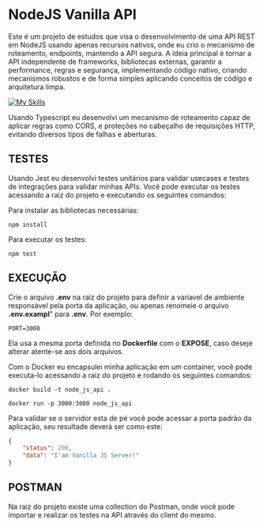 # NodeJS Vanilla API
Este é um projeto de estudos que visa o desenvolvimento de uma API REST em NodeJS usando apenas recursos nativos, onde eu crio o mecanismo de roteamento, endpoints, mantendo a API segura. A ideia principal é tornar a API independente de frameworks, bibliotecas externas, garantir a performance, regras e segurança, implementando código nativo, criando mecanismos robustos e de forma simples aplicando conceitos de código e arquitetura limpa.

[![My Skills](https://skillicons.dev/icons?i=javascript,typescript,nodejs,npm,jest,docker,postman)](https://skillicons.dev)

Usando Typescript eu desenvolvi um mecanismo de roteamento capaz de aplicar regras como CORS, e proteções no cabeçalho de requisições HTTP, evitando diversos tipos de falhas e aberturas.

## TESTES
Usando Jest eu desenvolvi testes unitários para validar usecases e testes de integrações para validar minhas APIs. Você pode executar os testes acessando a raiz do projeto e executando os seguintes comandos:

Para instalar as bibliotecas necessárias:
```shell
npm install
```

Para executar os testes:
```shell
npm test
```

## EXECUÇÃO

Crie o arquivo **.env** na raiz do projeto para definir a variavel de ambiente responsável pela porta da aplicação, ou apenas renomeie o arquivo **.env.exampl**" para **.env**. Por exemplo:

```.env
PORT=3000
```

Ela usa a mesma porta definida no **Dockerfile** com o **EXPOSE**, caso deseje alterar atente-se aos dois arquivos.

Com o Docker eu encapsulei minha aplicação em um container, você pode executa-lo acessando a raiz do projeto e rodando os seguintes comandos:
```shell
docker build -t node_js_api .
```
```shell
docker run -p 3000:3000 node_js_api
```

Para validar se o servidor esta de pé você pode acessar a porta padrão da aplicação, seu resultade deverá ser como este:
```json
{
    "status": 200,
    "data": "I'am Vanilla JS Server!"
}
```

## POSTMAN
Na raiz do projeto existe uma collection do Postman, onde você pode importar e realizar os testes na API através do client do mesmo.
